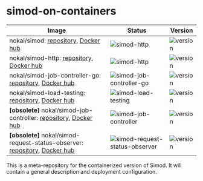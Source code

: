 # simod-on-containers

| Image                                                                                                                                                                                                                           | Status                                                                                                                                                | Version                                                                                                   |
| ------------------------------------------------------------------------------------------------------------------------------------------------------------------------------------------------------------------------------- | ----------------------------------------------------------------------------------------------------------------------------------------------------- | --------------------------------------------------------------------------------------------------------- |
| nokal/simod: [repository](https://github.com/AutomatedProcessImprovement/simod), [Docker hub](https://hub.docker.com/r/nokal/simod/tags)                                                                                        | ![simod-http](https://github.com/AutomatedProcessImprovement/simod/actions/workflows/simod.yml/badge.svg)                                             | ![version](https://img.shields.io/github/v/tag/AutomatedProcessImprovement/simod)                         |
| nokal/simod-http: [repository](https://github.com/AutomatedProcessImprovement/simod-http), [Docker hub](https://hub.docker.com/r/nokal/simod-http/tags)                                                                         | ![simod-http](https://github.com/AutomatedProcessImprovement/simod-http/actions/workflows/simod-http-build.yaml/badge.svg)                            | ![version](https://img.shields.io/github/v/tag/AutomatedProcessImprovement/simod-http)                    |
| nokal/simod-job-controller-go: [repository](https://github.com/AutomatedProcessImprovement/simod-job-controller-go), [Docker hub](https://hub.docker.com/r/nokal/simod-job-controller-go/tags)                                  | ![simod-job-controller-go](https://github.com/AutomatedProcessImprovement/simod-job-controller-go/actions/workflows/build.yaml/badge.svg)             | ![version](https://img.shields.io/github/v/tag/AutomatedProcessImprovement/simod-job-controller-go)       |
| nokal/simod-load-testing: [repository](https://github.com/AutomatedProcessImprovement/simod-load-testing), [Docker hub](https://hub.docker.com/r/nokal/simod-load-testing/tags)                                                 | ![simod-load-testing](https://github.com/AutomatedProcessImprovement/simod-load-testing/actions/workflows/build.yaml/badge.svg)                       | ![version](https://img.shields.io/github/v/tag/AutomatedProcessImprovement/simod-load-testing)            |
| **[obsolete]** nokal/simod-job-controller: [repository](https://github.com/AutomatedProcessImprovement/simod-job-controller), [Docker hub](https://hub.docker.com/r/nokal/simod-job-controller/tags)                            | ![simod-job-controller](https://github.com/AutomatedProcessImprovement/simod-job-controller/actions/workflows/build.yaml/badge.svg)                   | ![version](https://img.shields.io/github/v/tag/AutomatedProcessImprovement/simod-job-controller)          |
| **[obsolete]** nokal/simod-request-status-observer: [repository](https://github.com/AutomatedProcessImprovement/simod-request-status-observer), [Docker hub](https://hub.docker.com/r/nokal/simod-request-status-observer/tags) | ![simod-request-status-observer](https://github.com/AutomatedProcessImprovement/simod-request-status-observer/actions/workflows/build.yaml/badge.svg) | ![version](https://img.shields.io/github/v/tag/AutomatedProcessImprovement/simod-request-status-observer) |


This is a meta-repository for the containerized version of Simod. It will contain a general description and deployment configuration.